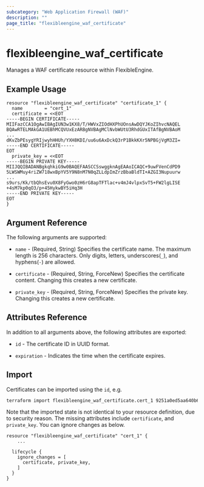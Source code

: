 ```yaml
---
subcategory: "Web Application Firewall (WAF)"
description: ""
page_title: "flexibleengine_waf_certificate"
---
```


# flexibleengine_waf_certificate

Manages a WAF certificate resource within FlexibleEngine.

## Example Usage

```hcl
resource "flexibleengine_waf_certificate" "certificate_1" {
  name        = "cert_1"
  certificate = <<EOT
-----BEGIN CERTIFICATE-----
MIIFazCCA1OgAwIBAgIUN3w1KX8/T/HWVxZIOdHXPhUOnsAwDQYJKoZIhvcNAQEL
BQAwRTELMAkGA1UEBhMCQVUxEzARBgNVBAgMClNvbWUtU3RhdGUxITAfBgNVBAoM
...
dKvZbPEsygYRIjwyhHHUh/YXH8KDI/uu6u6AxDckQ3rP1BkkKXr5NPBGjVgM3ZI=
-----END CERTIFICATE-----
EOT
  private_key = <<EOT
-----BEGIN PRIVATE KEY-----
MIIJQQIBADANBgkqhkiG9w0BAQEFAASCCSswggknAgEAAoICAQC+9uwFVenCdPD9
5LWSWMuy4riZW718wxBpYV5Y9N8nM7N0qZLLdpImZrzBbaBldTI+AZGI3Nupuurw
...
s9urs/Kk/tbQhsEvu0X8FyGwo0zH6rG8apTFTlac+v4mJ4vlpxSvT5+FW2lgLISE
+4sM7kp0qO3/p+45HykwBY5iHq3H
-----END PRIVATE KEY-----
EOT
}
```

## Argument Reference

The following arguments are supported:

* `name` - (Required, String) Specifies the certificate name. The maximum length is 256 characters.
  Only digits, letters, underscores(`_`), and hyphens(`-`) are allowed.

* `certificate` - (Required, String, ForceNew) Specifies the certificate content. Changing this creates a new certificate.

* `private_key` - (Required, String, ForceNew) Specifies the private key. Changing this creates a new certificate.

## Attributes Reference

In addition to all arguments above, the following attributes are exported:

* `id` - The certificate ID in UUID format.

* `expiration` - Indicates the time when the certificate expires.

## Import

Certificates can be imported using the `id`, e.g.

```sh
terraform import flexibleengine_waf_certificate.cert_1 9251a0ed5aa640b68a35cf2eb6a3b733
```

Note that the imported state is not identical to your resource definition, due to security reason.
The missing attributes include `certificate`, and `private_key`. You can ignore changes as below.

```hcl
resource "flexibleengine_waf_certificate" "cert_1" {
    ...

  lifecycle {
    ignore_changes = [
      certificate, private_key,
    ]
  }
}
```
